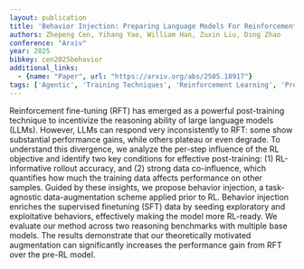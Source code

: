 ```yaml
---
layout: publication
title: 'Behavior Injection: Preparing Language Models For Reinforcement Learning'
authors: Zhepeng Cen, Yihang Yao, William Han, Zuxin Liu, Ding Zhao
conference: "Arxiv"
year: 2025
bibkey: cen2025behavior
additional_links:
  - {name: "Paper", url: "https://arxiv.org/abs/2505.18917"}
tags: ['Agentic', 'Training Techniques', 'Reinforcement Learning', 'Pretraining Methods', 'Fine-Tuning']
---
```

Reinforcement fine-tuning (RFT) has emerged as a powerful post-training technique to incentivize the reasoning ability of large language models (LLMs). However, LLMs can respond very inconsistently to RFT: some show substantial performance gains, while others plateau or even degrade. To understand this divergence, we analyze the per-step influence of the RL objective and identify two key conditions for effective post-training: (1) RL-informative rollout accuracy, and (2) strong data co-influence, which quantifies how much the training data affects performance on other samples. Guided by these insights, we propose behavior injection, a task-agnostic data-augmentation scheme applied prior to RL. Behavior injection enriches the supervised finetuning (SFT) data by seeding exploratory and exploitative behaviors, effectively making the model more RL-ready. We evaluate our method across two reasoning benchmarks with multiple base models. The results demonstrate that our theoretically motivated augmentation can significantly increases the performance gain from RFT over the pre-RL model.
